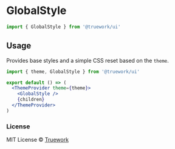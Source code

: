# GlobalStyle

```js
import { GlobalStyle } from '@truework/ui'
```

## Usage

Provides base styles and a simple CSS reset based on the `theme`.

```jsx
import { theme, GlobalStyle } from '@truework/ui'

export default () => (
  <ThemeProvider theme={theme}>
    <GlobalStyle />
    {children}
  </ThemeProvider>
)
```

### License

MIT License © [Truework](https://truework.com)
